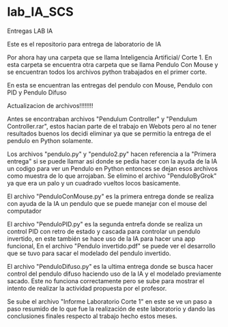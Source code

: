 # lab_IA_SCS

Entregas LAB IA


Este es el repositorio para entrega de laboratorio de IA

Por ahora hay una carpeta que se llama Inteligencia Artificial/ Corte 1. 
En esta carpeta se encuentra otra carpeta que se llama Pendulo Con Mouse y se encuentran todos los archivos python trabajados en el primer corte. 

En esta se encuentran las entregas del pendulo con Mouse, Pendulo con PID y Pendulo Difuso

Actualizacion de archivos!!!!!!!! 

Antes se encontraban archivos "Pendulum Controller" y "Pendulum Controller.rar", estos hacian parte de el trabajo en Webots pero al no tener resultados buenos los decidi eliminar ya que se permitio la entrega de el pendulo en Python solamente. 

Los archivos "pendulo.py" y "pendulo2.py" hacen referencia a la "Primera entrega" si se puede llamar asi donde se pedia hacer con la ayuda de la IA un codigo para ver un Pendulo en Python entonces se dejan esos archivos como muestra de lo que arrojaban. Se elimino el archivo "PenduloByGrok" ya que era un palo y un cuadrado vueltos locos basicamente. 

El archivo "PenduloConMouse.py" es la primera entrega donde se realiza con ayuda de la IA un pendulo que se puede manejar con el mouse del computador

El archivo "PenduloPID.py" es la segunda entrefa donde se realiza un control PID con retro de estado y cascada para controlar un pendulo invertido, en este también se hace uso de la IA para hacer una app funcional, En el archivo "Pendulo invertido.pdf" se puede ver el desarrollo que se tuvo para sacar el modelado del pendulo invertido. 

El archivo "PenduloDifuso.py" es la ultima entrega donde se busca hacer control del pendulo difuso haciendo uso de la IA y el modelado previamente sacado. Este no funciona correctamente pero se sube para mostrar el intento de realizar la actividad propuesta por el profesor. 

Se sube el archivo "Informe Laboratorio Corte 1" en este se ve un paso a paso resumido de lo que fue la realización de este laboratorio y dando las conclusiones finales respecto al trabajo hecho estos meses. 
